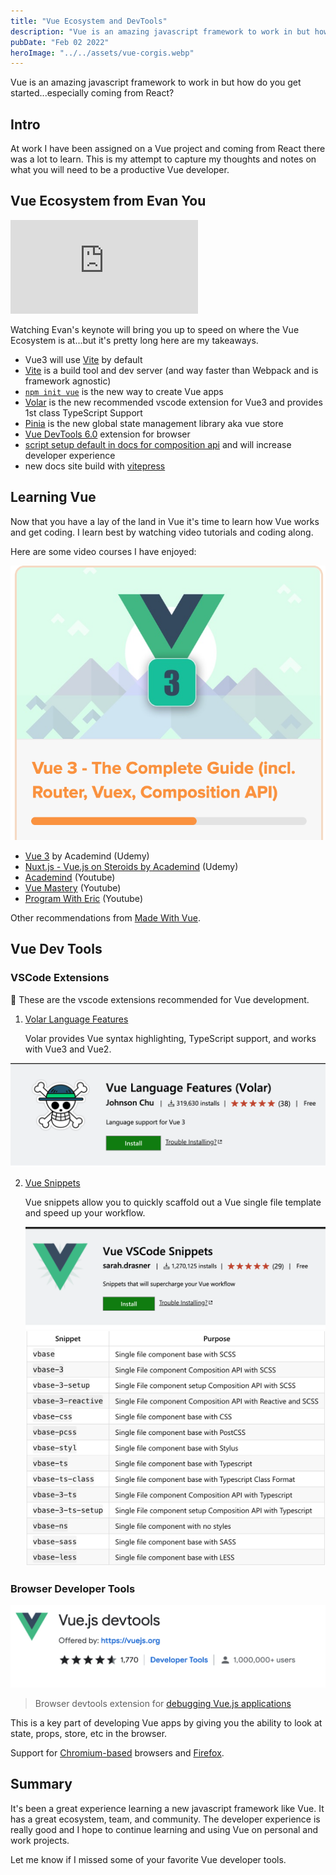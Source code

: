 ```yaml
---
title: "Vue Ecosystem and DevTools"
description: "Vue is an amazing javascript framework to work in but how do you get started...especially coming from React?"
pubDate: "Feb 02 2022"
heroImage: "../../assets/vue-corgis.webp"
---
```


Vue is an amazing javascript framework to work in but how do you get started...especially coming from React?

## Intro

At work I have been assigned on a Vue project and coming from React there was a lot to learn. This is my attempt to capture my thoughts and notes on what you will need to be a productive Vue developer.

## Vue Ecosystem from Evan You

<iframe src="https://www.youtube.com/embed/2KBHvaAWJOA?start=50" title="YouTube video player" frameborder="0" allow="accelerometer; autoplay; clipboard-write; encrypted-media; gyroscope; picture-in-picture" allowfullscreen></iframe>

Watching Evan's keynote will bring you up to speed on where the Vue Ecosystem is at...but it's pretty long here are my takeaways.

- Vue3 will use [Vite](https://vitejs.dev/) by default
- [Vite](https://vitejs.dev/) is a build tool and dev server (and way faster than Webpack and is framework agnostic)
- [`npm init vue`](https://github.com/vuejs/create-vue) is the new way to create Vue apps
- [Volar](https://marketplace.visualstudio.com/items?itemName=johnsoncodehk.volar) is the new recommended vscode extension for Vue3 and provides 1st class TypeScript Support
- [Pinia](https://pinia.vuejs.org/) is the new global state management library aka vue store
- [Vue DevTools 6.0](https://devtools.vuejs.org/) extension for browser
- [script setup default in docs for composition api](https://vuejs.org/api/composition-api-setup.html#basic-usage) and will increase developer experience
- new docs site build with [vitepress](https://vitepress.vuejs.org/)

## Learning Vue

Now that you have a lay of the land in Vue it's time to learn how Vue works and get coding. I learn best by watching video tutorials and coding along.

Here are some video courses I have enjoyed:

![vue training](../../assets/training.png)

- [Vue 3](https://pro.academind.com/p/vue-3-the-complete-guide?ref=madewithvuejs.com) by Academind (Udemy)
- [Nuxt.js - Vue.js on Steroids by Academind](https://www.udemy.com/course/nuxtjs-vuejs-on-steroids/) (Udemy)
- [Academind](https://www.youtube.com/c/Academind) (Youtube)
- [Vue Mastery](https://www.youtube.com/c/VueMastery) (Youtube)
- [Program With Eric](https://www.youtube.com/c/ProgramWithErik) (Youtube)

Other recommendations from [Made With Vue](https://madewithvuejs.com/blog/learn-vue-3-best-resources).

## Vue Dev Tools

### VSCode Extensions

💪 These are the vscode extensions recommended for Vue development.

1. [Volar Language Features](https://marketplace.visualstudio.com/items?itemName=johnsoncodehk.volar)

   Volar provides Vue syntax highlighting, TypeScript support, and works with Vue3 and Vue2.

![volar extension](../../assets/volar.png)

2. [Vue Snippets](https://marketplace.visualstudio.com/items?itemName=sdras.vue-vscode-snippets)

   Vue snippets allow you to quickly scaffold out a Vue single file template and speed up your workflow.

   ![vue snippets](../../assets/vue-snippets.png)
   ![snippets example](../../assets/snippets.png)

### Browser Developer Tools

![browser developer tools](../../assets/browser-dev.png)

> Browser devtools extension for [debugging Vue.js applications](https://devtools.vuejs.org/)

This is a key part of developing Vue apps by giving you the ability to look at state, props, store, etc in the browser.

Support for [Chromium-based](https://chrome.google.com/webstore/detail/vuejs-devtools/nhdogjmejiglipccpnnnanhbledajbpd) browsers and [Firefox](https://addons.mozilla.org/en-US/firefox/addon/vue-js-devtools/).

## Summary

It's been a great experience learning a new javascript framework like Vue. It has a great ecosystem, team, and community. The developer experience is really good and I hope to continue learning and using Vue on personal and work projects.

Let me know if I missed some of your favorite Vue developer tools.
